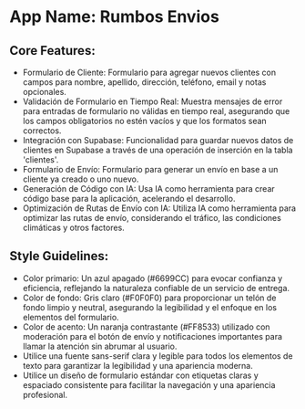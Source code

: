 # **App Name**: Rumbos Envios

## Core Features:

- Formulario de Cliente: Formulario para agregar nuevos clientes con campos para nombre, apellido, dirección, teléfono, email y notas opcionales.
- Validación de Formulario en Tiempo Real: Muestra mensajes de error para entradas de formulario no válidas en tiempo real, asegurando que los campos obligatorios no estén vacíos y que los formatos sean correctos.
- Integración con Supabase: Funcionalidad para guardar nuevos datos de clientes en Supabase a través de una operación de inserción en la tabla 'clientes'.
- Formulario de Envío: Formulario para generar un envío en base a un cliente ya creado o uno nuevo.
- Generación de Código con IA: Usa IA como herramienta para crear código base para la aplicación, acelerando el desarrollo.
- Optimización de Rutas de Envío con IA: Utiliza IA como herramienta para optimizar las rutas de envío, considerando el tráfico, las condiciones climáticas y otros factores.

## Style Guidelines:

- Color primario: Un azul apagado (#6699CC) para evocar confianza y eficiencia, reflejando la naturaleza confiable de un servicio de entrega.
- Color de fondo: Gris claro (#F0F0F0) para proporcionar un telón de fondo limpio y neutral, asegurando la legibilidad y el enfoque en los elementos del formulario.
- Color de acento: Un naranja contrastante (#FF8533) utilizado con moderación para el botón de envío y notificaciones importantes para llamar la atención sin abrumar al usuario.
- Utilice una fuente sans-serif clara y legible para todos los elementos de texto para garantizar la legibilidad y una apariencia moderna.
- Utilice un diseño de formulario estándar con etiquetas claras y espaciado consistente para facilitar la navegación y una apariencia profesional.
